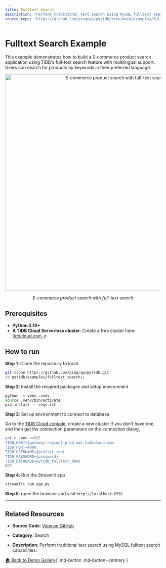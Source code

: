 ```yaml
---
title: Fulltext Search
description: "Perform traditional text search using MySQL fulltext search capabilities."
source_repo: "https://github.com/pingcap/pytidb/tree/main/examples/fulltext_search"
---
```


# Fulltext Search Example

This example demonstrates how to build a E-commerce product search application using TiDB's full-text search feature with multilingual support. Users can search for products by keywords in their preferred language.

<p align="center">
  <img width="700" alt="E-commerce product search with full-text search" src="https://github.com/user-attachments/assets/c81ddad4-f996-4b1f-85c0-5cbb55bc2a3a" />
  <p align="center"><i>E-commerce product search with full-text search</i></p>
</p>

## Prerequisites

- **Python 3.10+**
- **A TiDB Cloud Serverless cluster**: Create a free cluster here: [tidbcloud.com ↗️](https://tidbcloud.com/?utm_source=github&utm_medium=referral&utm_campaign=pytidb_readme)

## How to run

**Step 1**: Clone the repository to local

```bash
git clone https://github.com/pingcap/pytidb.git
cd pytidb/examples/fulltext_search/;
```

**Step 2**: Install the required packages and setup environment

```bash
python -m venv .venv
source .venv/bin/activate
pip install -r reqs.txt
```

**Step 3**: Set up environment to connect to database

Go to the [TiDB Cloud console](https://tidbcloud.com/), create a new cluster if you don't have one, and then get the connection parameters on the connection dialog.

```bash
cat > .env <<EOF
TIDB_HOST={gateway-region}.prod.aws.tidbcloud.com
TIDB_PORT=4000
TIDB_USERNAME={prefix}.root
TIDB_PASSWORD={password}
TIDB_DATABASE=pytidb_fulltext_demo
EOF
```

**Step 4**: Run the Streamlit app

```bash
streamlit run app.py
```

**Step 5**: open the browser and visit `http://localhost:8501`


---

## Related Resources

- **Source Code**: [View on GitHub](https://github.com/pingcap/pytidb/tree/main/examples/fulltext_search)
- **Category**: Search

- **Description**: Perform traditional text search using MySQL fulltext search capabilities.


[🏠 Back to Demo Gallery](../index.md){ .md-button .md-button--primary } 